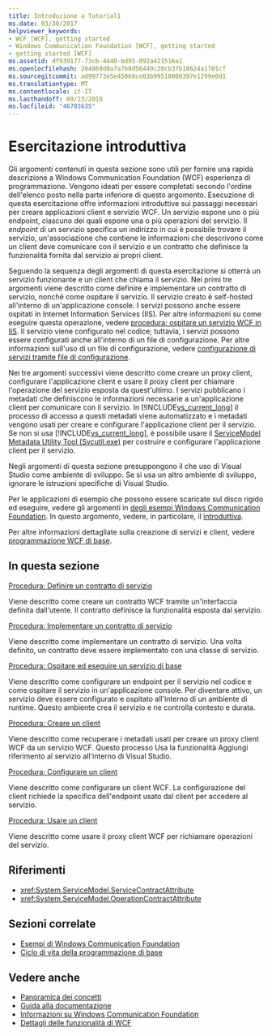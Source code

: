 ```yaml
---
title: Introduzione a Tutorial1
ms.date: 03/30/2017
helpviewer_keywords:
- WCF [WCF], getting started
- Windows Communication Foundation [WCF], getting started
- getting started [WCF]
ms.assetid: df939177-73cb-4440-bd95-092a421516a1
ms.openlocfilehash: 204869d0a7a7b8d56449c28cb37b18624a1701cf
ms.sourcegitcommit: ad99773e5e45068ce03b99518008397e1299e0d1
ms.translationtype: MT
ms.contentlocale: it-IT
ms.lasthandoff: 09/23/2018
ms.locfileid: "46703635"
---
```

# <a name="getting-started-tutorial"></a>Esercitazione introduttiva

Gli argomenti contenuti in questa sezione sono utili per fornire una rapida descrizione a Windows Communication Foundation (WCF) esperienza di programmazione. Vengono ideati per essere completati secondo l'ordine dell'elenco posto nella parte inferiore di questo argomento. Esecuzione di questa esercitazione offre informazioni introduttive sui passaggi necessari per creare applicazioni client e servizio WCF. Un servizio espone uno o più endpoint, ciascuno dei quali espone una o più operazioni del servizio. Il *endpoint* di un servizio specifica un indirizzo in cui è possibile trovare il servizio, un'associazione che contiene le informazioni che descrivono come un client deve comunicare con il servizio e un contratto che definisce la funzionalità fornita dal servizio ai propri client.

 Seguendo la sequenza degli argomenti di questa esercitazione si otterrà un servizio funzionante e un client che chiama il servizio. Nei primi tre argomenti viene descritto come definire e implementare un contratto di servizio, nonché come ospitare il servizio. Il servizio creato è self-hosted all'interno di un'applicazione console. I servizi possono anche essere ospitati in Internet Information Services (IIS). Per altre informazioni su come eseguire questa operazione, vedere [procedura: ospitare un servizio WCF in IIS](../../../docs/framework/wcf/feature-details/how-to-host-a-wcf-service-in-iis.md). Il servizio viene configurato nel codice; tuttavia, i servizi possono essere configurati anche all'interno di un file di configurazione. Per altre informazioni sull'uso di un file di configurazione, vedere [configurazione di servizi tramite file di configurazione](../../../docs/framework/wcf/configuring-services-using-configuration-files.md).

 Nei tre argomenti successivi viene descritto come creare un proxy client, configurare l'applicazione client e usare il proxy client per chiamare l'operazione del servizio esposta da quest'ultimo. I servizi pubblicano i metadati che definiscono le informazioni necessarie a un'applicazione client per comunicare con il servizio. In [!INCLUDE[vs_current_long](../../../includes/vs-current-long-md.md)] il processo di accesso a questi metadati viene automatizzato e i metadati vengono usati per creare e configurare l'applicazione client per il servizio. Se non si usa [!INCLUDE[vs_current_long](../../../includes/vs-current-long-md.md)], è possibile usare il [ServiceModel Metadata Utility Tool (Svcutil.exe)](../../../docs/framework/wcf/servicemodel-metadata-utility-tool-svcutil-exe.md) per costruire e configurare l'applicazione client per il servizio.

Negli argomenti di questa sezione presuppongono il che uso di Visual Studio come ambiente di sviluppo. Se si usa un altro ambiente di sviluppo, ignorare le istruzioni specifiche di Visual Studio.

Per le applicazioni di esempio che possono essere scaricate sul disco rigido ed eseguire, vedere gli argomenti in [degli esempi Windows Communication Foundation](https://msdn.microsoft.com/library/8ec9d192-5d81-4f64-bfd3-90c5e5858c91). In questo argomento, vedere, in particolare, il [introduttiva](../../../docs/framework/wcf/samples/getting-started-sample.md).

Per altre informazioni dettagliate sulla creazione di servizi e client, vedere [programmazione WCF di base](../../../docs/framework/wcf/basic-wcf-programming.md).

## <a name="in-this-section"></a>In questa sezione
 [Procedura: Definire un contratto di servizio](../../../docs/framework/wcf/how-to-define-a-wcf-service-contract.md)

 Viene descritto come creare un contratto WCF tramite un'interfaccia definita dall'utente. Il contratto definisce la funzionalità esposta dal servizio.

 [Procedura: Implementare un contratto di servizio](../../../docs/framework/wcf/how-to-implement-a-wcf-contract.md)

 Viene descritto come implementare un contratto di servizio. Una volta definito, un contratto deve essere implementato con una classe di servizio.

 [Procedura: Ospitare ed eseguire un servizio di base](../../../docs/framework/wcf/how-to-host-and-run-a-basic-wcf-service.md)

 Viene descritto come configurare un endpoint per il servizio nel codice e come ospitare il servizio in un'applicazione console. Per diventare attivo, un servizio deve essere configurato e ospitato all'interno di un ambiente di runtime. Questo ambiente crea il servizio e ne controlla contesto e durata.

 [Procedura: Creare un client](../../../docs/framework/wcf/how-to-create-a-wcf-client.md)

 Viene descritto come recuperare i metadati usati per creare un proxy client WCF da un servizio WCF. Questo processo Usa la funzionalità Aggiungi riferimento al servizio all'interno di Visual Studio.

 [Procedura: Configurare un client](../../../docs/framework/wcf/how-to-configure-a-basic-wcf-client.md)

 Viene descritto come configurare un client WCF. La configurazione del client richiede la specifica dell'endpoint usato dal client per accedere al servizio.

 [Procedura: Usare un client](../../../docs/framework/wcf/how-to-use-a-wcf-client.md)

 Viene descritto come usare il proxy client WCF per richiamare operazioni del servizio.

## <a name="reference"></a>Riferimenti

- <xref:System.ServiceModel.ServiceContractAttribute>
- <xref:System.ServiceModel.OperationContractAttribute>

## <a name="related-sections"></a>Sezioni correlate

- [Esempi di Windows Communication Foundation](https://msdn.microsoft.com/library/8ec9d192-5d81-4f64-bfd3-90c5e5858c91)
- [Ciclo di vita della programmazione di base](../../../docs/framework/wcf/basic-programming-lifecycle.md)

## <a name="see-also"></a>Vedere anche

- [Panoramica dei concetti](../../../docs/framework/wcf/conceptual-overview.md)
- [Guida alla documentazione](../../../docs/framework/wcf/guide-to-the-documentation.md)
- [Informazioni su Windows Communication Foundation](../../../docs/framework/wcf/whats-wcf.md)
- [Dettagli delle funzionalità di WCF](../../../docs/framework/wcf/feature-details/index.md)